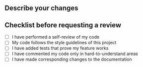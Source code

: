 ## Describe your changes

## Checklist before requesting a review
- [ ] I have performed a self-review of my code
- [ ] My code follows the style guidelines of this project
- [ ] I have added tests that prove my feature works
- [ ] I have commented my code only in hard-to-understand areas
- [ ] I have made corresponding changes to the documentation
